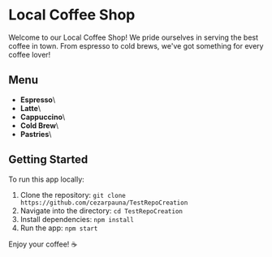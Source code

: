 # Local Coffee Shop

Welcome to our Local Coffee Shop! We pride ourselves in serving the best coffee in town. From espresso to cold brews, we've got something for every coffee lover!

## Menu
- **Espresso**\
- **Latte**\
- **Cappuccino**\
- **Cold Brew**\
- **Pastries**\

## Getting Started
To run this app locally:
1. Clone the repository: `git clone https://github.com/cezarpauna/TestRepoCreation`
2. Navigate into the directory: `cd TestRepoCreation`
3. Install dependencies: `npm install`
4. Run the app: `npm start`

Enjoy your coffee! ☕